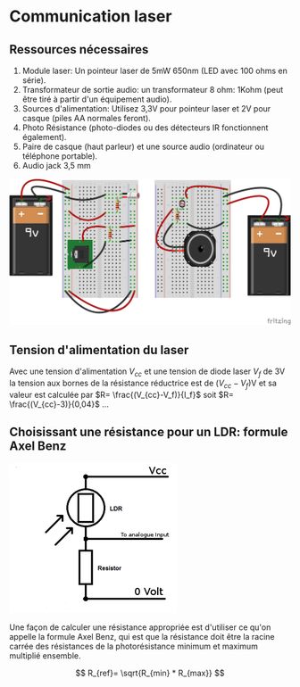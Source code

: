 # Communication laser

## Ressources nécessaires
1. Module laser: Un pointeur laser de 5mW 650nm (LED avec 100 ohms en série).
2. Transformateur de sortie audio: un transformateur 8 ohm: 1Kohm (peut être tiré à partir d'un équipement audio).
3. Sources d'alimentation: Utilisez 3,3V pour pointeur laser et 2V pour casque (piles AA normales feront).
4. Photo Résistance (photo-diodes ou des détecteurs IR fonctionnent également).
5. Paire de casque (haut parleur) et une source audio (ordinateur ou téléphone portable).
6. Audio jack 3,5 mm

![Montage](LaserCommunicator_bb.png )

## Tension d'alimentation du laser

Avec une tension d'alimentation $V_{cc}$ et une tension de diode laser $V_f$ de 3V la tension aux bornes de la résistance réductrice est de $(V_{cc}-V_f)$V et sa valeur est calculée par $R= \frac{(V_{cc}-V_f)}{I_f}$ soit $R= \frac{(V_{cc}-3)}{0,04}$ ...

## Choisissant une résistance pour un LDR: formule Axel Benz
![Montage](ldr_circuit.png )

Une façon de calculer une résistance appropriée est d'utiliser ce qu'on appelle la formule Axel Benz, qui est que la résistance doit être la racine carrée des résistances de la photorésistance minimum et maximum multiplié ensemble.

$$ 
R_{ref}= \sqrt{R_{min} * R_{max}}
$$
